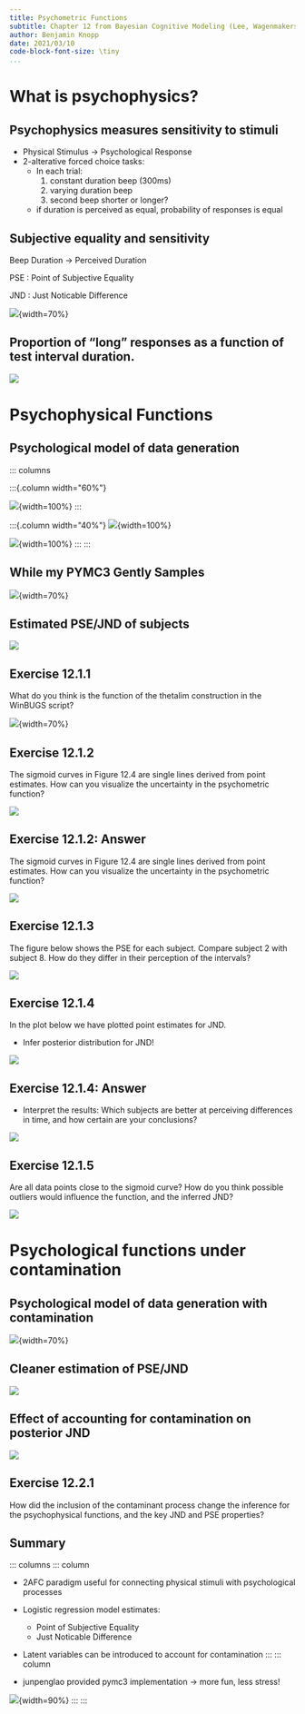 ```yaml
---
title: Psychometric Functions
subtitle: Chapter 12 from Bayesian Cognitive Modeling (Lee, Wagenmakers)
author: Benjamin Knopp
date: 2021/03/10
code-block-font-size: \tiny
...
```


# What is psychophysics?

## Psychophysics measures sensitivity to stimuli

- Physical Stimulus $\rightarrow$ Psychological Response
- 2-alterative forced choice tasks:
    - In each trial: 
        1. constant duration beep (300ms)
        2. varying duration beep
        3. second beep shorter or longer?
    - if duration is perceived as equal, probability of responses is equal

## Subjective equality and sensitivity

Beep Duration $\rightarrow$ Perceived Duration

PSE
: Point of Subjective Equality

JND
: Just Noticable Difference

![](figures/pse_jnd_illustration.png){width=70%}

## Proportion of “long” responses as a function of test interval duration.

![](figures/data_plot.png)

# Psychophysical Functions

## Psychological model of data generation

::: columns

:::{.column width="60%"}
<!-- \begin{align} -->
<!-- \Theta_{ij} = \frac{1}{1+\exp\left(-(\alpha_i + \beta_i(x_{ij} - \bar x_i))\right)}\nonumber -->
<!-- \end{align} -->

![](figures/model.png){width=100%}
:::

:::{.column width="40%"}
![](figures/Binomial_Example.png){width=100%}

![](figures/pse_jnd_illustration.png){width=100%}
:::
:::

## While my PYMC3 Gently Samples

![](figures/pymc3model.png){width=70%}

## Estimated PSE/JND of subjects

![](figures/model1_fit.png)

## Exercise 12.1.1

What do you think is the function of the thetalim construction
in the WinBUGS script?

![](figures/winbugs.png){width=70%}

## Exercise 12.1.2

The sigmoid curves in Figure 12.4 are single lines derived from
point estimates. How can you visualize the uncertainty in the psychometric
function?

![](figures/model1_fit.png)

## Exercise 12.1.2: Answer

The sigmoid curves in Figure 12.4 are single lines derived from
point estimates. How can you visualize the uncertainty in the psychometric
function?

![](figures/posterior_samples.png)


## Exercise 12.1.3

The figure below shows the PSE for each subject. Compare subject 2
with subject 8. How do they differ in their perception of the intervals?

![](figures/model1_fit.png)

## Exercise 12.1.4

In the plot below we have plotted point estimates for JND.

- Infer posterior distribution for JND!

![](figures/model1_fit.png)

## Exercise 12.1.4: Answer
- Interpret the results: Which subjects are better
at perceiving differences in time, and how certain are your conclusions?

![](figures/posterior_jnd.png)

## Exercise 12.1.5

Are all data points close to the sigmoid curve? How do you think
possible outliers would influence the function, and the inferred JND?

![](figures/posterior_samples.png)

# Psychological functions under contamination

## Psychological model of data generation with contamination

![](figures/contamination_model.png){width=70%}

## Cleaner estimation of PSE/JND

![](figures/model2_fit.png)

## Effect of accounting for contamination on posterior JND

![](figures/model2_jnd.png)

## Exercise 12.2.1

How did the inclusion of the contaminant process change the
inference for the psychophysical functions, and the key JND and PSE properties?

## Summary 

::: columns
::: column
- 2AFC paradigm useful for connecting physical stimuli with psychological processes
- Logistic regression model estimates:
    - Point of Subjective Equality
    - Just Noticable Difference
- Latent variables can be introduced to account for contamination
:::
::: column

- junpenglao provided pymc3 implementation $\rightarrow$ more fun, less stress!

![](figures/junpenglao.png){width=90%}
:::
:::

